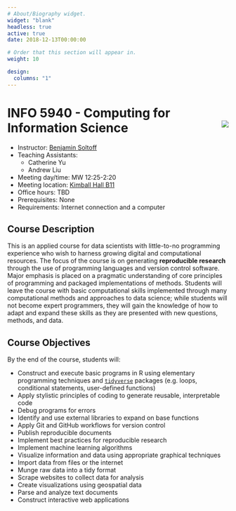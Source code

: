 ```yaml
---
# About/Biography widget.
widget: "blank"
headless: true
active: true
date: 2018-12-13T00:00:00

# Order that this section will appear in.
weight: 10

design:
  columns: "1"
---
```


# INFO 5940 - Computing for Information Science <img src="img/cis.svg" align="right" />

* Instructor: [Benjamin Soltoff](http://www.bensoltoff.com)
* Teaching Assistants:
    * Catherine Yu
    * Andrew Liu
* Meeting day/time: MW 12:25-2:20
* Meeting location: [Kimball Hall B11](https://www.cornell.edu/about/maps/?q=Kimball%20Hall)
* Office hours: TBD
* Prerequisites: None
* Requirements: Internet connection and a computer

## Course Description

This is an applied course for data scientists with little-to-no programming experience who wish to harness growing digital and computational resources. The focus of the course is on generating **reproducible research** through the use of programming languages and version control software. Major emphasis is placed on a pragmatic understanding of core principles of programming and packaged implementations of methods. Students will leave the course with basic computational skills implemented through many computational methods and approaches to data science; while students will not become expert programmers, they will gain the knowledge of how to adapt and expand these skills as they are presented with new questions, methods, and data.

## Course Objectives

By the end of the course, students will:

* Construct and execute basic programs in R using elementary programming techniques and [`tidyverse`](http://tidyverse.org/) packages (e.g. loops, conditional statements, user-defined functions)
* Apply stylistic principles of coding to generate reusable, interpretable code
* Debug programs for errors
* Identify and use external libraries to expand on base functions
* Apply Git and GitHub workflows for version control
* Publish reproducible documents
* Implement best practices for reproducible research
* Implement machine learning algorithms
* Visualize information and data using appropriate graphical techniques
* Import data from files or the internet
* Munge raw data into a tidy format
* Scrape websites to collect data for analysis
* Create visualizations using geospatial data
* Parse and analyze text documents
* Construct interactive web applications

